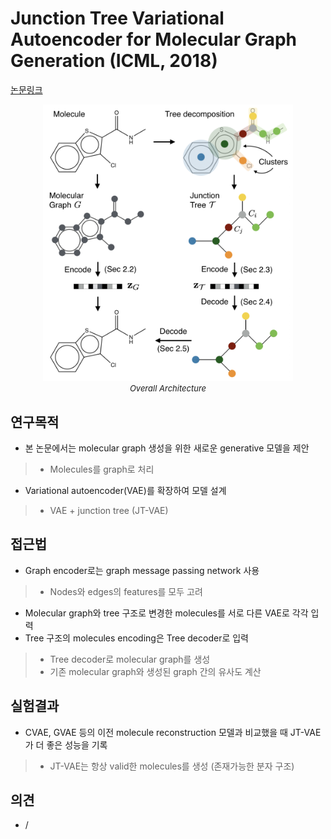 # Junction Tree Variational Autoencoder for Molecular Graph Generation (ICML, 2018)

[논문링크](https://proceedings.mlr.press/v80/jin18a.html)

<p align="center">
    <img width="400" alt='fig1' src="./img/25_01_01.png?raw=true"></br>
    <em><font size=2>Overall Architecture</font></em>
</p>

## 연구목적
- 본 논문에서는 molecular graph 생성을 위한 새로운 generative 모델을 제안
> - Molecules를 graph로 처리
- Variational autoencoder(VAE)를 확장하여 모델 설계
> - VAE + junction tree (JT-VAE)

## 접근법
- Graph encoder로는 graph message passing network 사용
> - Nodes와 edges의 features를 모두 고려
- Molecular graph와 tree 구조로 변경한 molecules를 서로 다른 VAE로 각각 입력
- Tree 구조의 molecules encoding은 Tree decoder로 입력
> - Tree decoder로 molecular graph를 생성
> - 기존 molecular graph와 생성된 graph 간의 유사도 계산

## 실험결과
- CVAE, GVAE 등의 이전 molecule reconstruction 모델과 비교했을 때 JT-VAE가 더 좋은 성능을 기록
> - JT-VAE는 항상 valid한 molecules를 생성 (존재가능한 분자 구조)

## 의견
- /